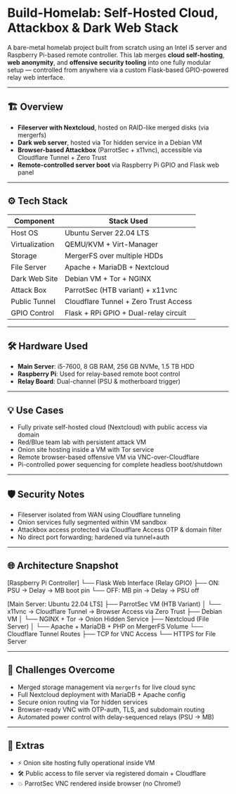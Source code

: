 # Build-Homelab: Self-Hosted Cloud, Attackbox & Dark Web Stack

A bare-metal homelab project built from scratch using an Intel i5 server and Raspberry Pi-based remote controller. This lab merges **cloud self-hosting**, **web anonymity**, and **offensive security tooling** into one fully modular setup — controlled from anywhere via a custom Flask-based GPIO-powered relay web interface.

---

## 🏗️ Overview

- **Fileserver with Nextcloud**, hosted on RAID-like merged disks (via mergerfs)
- **Dark web server**, hosted via Tor hidden service in a Debian VM
- **Browser-based Attackbox** (ParrotSec + x11vnc), accessible via Cloudflare Tunnel + Zero Trust
- **Remote-controlled server boot** via Raspberry Pi GPIO and Flask web panel

---

## ⚙️ Tech Stack

| Component      | Stack Used                                     |
|----------------|------------------------------------------------|
| Host OS        | Ubuntu Server 22.04 LTS                        |
| Virtualization | QEMU/KVM + Virt-Manager                        |
| Storage        | MergerFS over multiple HDDs                    |
| File Server    | Apache + MariaDB + Nextcloud                   |
| Dark Web Site  | Debian VM + Tor + NGINX                        |
| Attack Box     | ParrotSec (HTB variant) + x11vnc               |
| Public Tunnel  | Cloudflare Tunnel + Zero Trust Access          |
| GPIO Control   | Flask + RPi GPIO + Dual-relay circuit          |

---

## 🛠️ Hardware Used

- **Main Server**: i5-7600, 8 GB RAM, 256 GB NVMe, 1.5 TB HDD
- **Raspberry Pi**: Used for relay-based remote boot control
- **Relay Board**: Dual-channel (PSU & motherboard trigger)

---

## 💡 Use Cases

- Fully private self-hosted cloud (Nextcloud) with public access via domain
- Red/Blue team lab with persistent attack VM
- Onion site hosting inside a VM with Tor service
- Remote browser-based offensive VM via VNC-over-Cloudflare
- Pi-controlled power sequencing for complete headless boot/shutdown

---

## 🛡️ Security Notes

- Fileserver isolated from WAN using Cloudflare tunneling
- Onion services fully segmented within VM sandbox
- Attackbox access protected via Cloudflare Access OTP & domain filter
- No direct port forwarding; hardened via tunnel+auth

---

## 🌐 Architecture Snapshot

[Raspberry Pi Controller]
     └── Flask Web Interface (Relay GPIO)
           ├── ON: PSU → Delay → MB boot pin
           └── OFF: MB pin → Delay → PSU off

[Main Server: Ubuntu 22.04 LTS]
     ├── ParrotSec VM (HTB Variant)
     │     └── x11vnc → Cloudflare Tunnel → Browser Access via Zero Trust
     ├── Debian VM
     │     └── NGINX + Tor → Onion Hidden Service
     ├── Nextcloud (File Server)
     │     └── Apache + MariaDB + PHP on MergerFS Volume
     └── Cloudflare Tunnel Routes
           ├── TCP for VNC Access
           └── HTTPS for File Server

---

## 🧠 Challenges Overcome

- Merged storage management via `mergerfs` for live cloud sync
- Full Nextcloud deployment with MariaDB + Apache config
- Secure onion routing via Tor hidden services
- Browser-ready VNC with OTP-auth, TLS, and subdomain routing
- Automated power control with delay-sequenced relays (PSU → MB)

---

## 🔗 Extras

- ⚡ Onion site hosting fully operational inside VM
- 🛠️ Public access to file server via registered domain + Cloudflare
- 💥 ParrotSec VNC rendered inside browser (no Chrome!)

